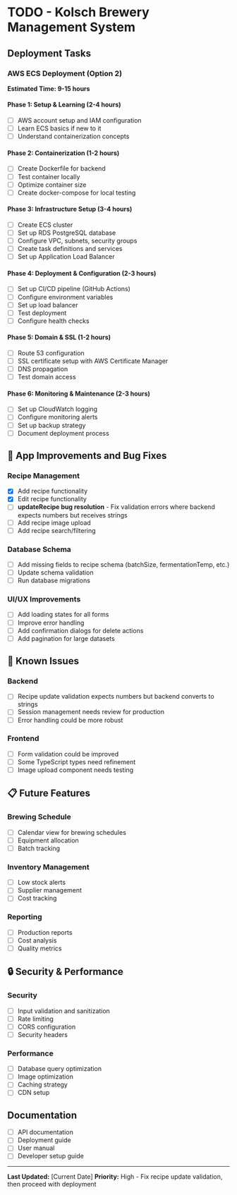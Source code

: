 # TODO - Kolsch Brewery Management System

##  Deployment Tasks

### AWS ECS Deployment (Option 2)
**Estimated Time: 9-15 hours**

#### Phase 1: Setup & Learning (2-4 hours)
- [ ] AWS account setup and IAM configuration
- [ ] Learn ECS basics if new to it
- [ ] Understand containerization concepts

#### Phase 2: Containerization (1-2 hours)
- [ ] Create Dockerfile for backend
- [ ] Test container locally
- [ ] Optimize container size
- [ ] Create docker-compose for local testing

#### Phase 3: Infrastructure Setup (3-4 hours)
- [ ] Create ECS cluster
- [ ] Set up RDS PostgreSQL database
- [ ] Configure VPC, subnets, security groups
- [ ] Create task definitions and services
- [ ] Set up Application Load Balancer

#### Phase 4: Deployment & Configuration (2-3 hours)
- [ ] Set up CI/CD pipeline (GitHub Actions)
- [ ] Configure environment variables
- [ ] Set up load balancer
- [ ] Test deployment
- [ ] Configure health checks

#### Phase 5: Domain & SSL (1-2 hours)
- [ ] Route 53 configuration
- [ ] SSL certificate setup with AWS Certificate Manager
- [ ] DNS propagation
- [ ] Test domain access

#### Phase 6: Monitoring & Maintenance (2-3 hours)
- [ ] Set up CloudWatch logging
- [ ] Configure monitoring alerts
- [ ] Set up backup strategy
- [ ] Document deployment process

## 🔧 App Improvements and Bug Fixes

### Recipe Management
- [x] Add recipe functionality
- [x] Edit recipe functionality
- [ ] **updateRecipe bug resolution** - Fix validation errors where backend expects numbers but receives strings
- [ ] Add recipe image upload
- [ ] Add recipe search/filtering

### Database Schema
- [ ] Add missing fields to recipe schema (batchSize, fermentationTemp, etc.)
- [ ] Update schema validation
- [ ] Run database migrations

### UI/UX Improvements
- [ ] Add loading states for all forms
- [ ] Improve error handling
- [ ] Add confirmation dialogs for delete actions
- [ ] Add pagination for large datasets

## 🐛 Known Issues

### Backend
- [ ] Recipe update validation expects numbers but backend converts to strings
- [ ] Session management needs review for production
- [ ] Error handling could be more robust

### Frontend
- [ ] Form validation could be improved
- [ ] Some TypeScript types need refinement
- [ ] Image upload component needs testing

## 📋 Future Features

### Brewing Schedule
- [ ] Calendar view for brewing schedules
- [ ] Equipment allocation
- [ ] Batch tracking

### Inventory Management
- [ ] Low stock alerts
- [ ] Supplier management
- [ ] Cost tracking

### Reporting
- [ ] Production reports
- [ ] Cost analysis
- [ ] Quality metrics

## 🔒 Security & Performance

### Security
- [ ] Input validation and sanitization
- [ ] Rate limiting
- [ ] CORS configuration
- [ ] Security headers

### Performance
- [ ] Database query optimization
- [ ] Image optimization
- [ ] Caching strategy
- [ ] CDN setup

##  Documentation

- [ ] API documentation
- [ ] Deployment guide
- [ ] User manual
- [ ] Developer setup guide

---

**Last Updated:** [Current Date]
**Priority:** High - Fix recipe update validation, then proceed with deployment 